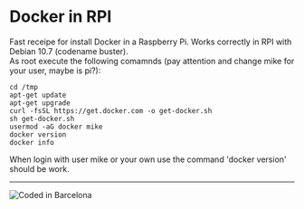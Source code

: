 # Docker in RPI

Fast receipe for install Docker in a Raspberry Pi. Works correctly in RPI with Debian 10.7 (codename buster).  
As root execute the following comamnds (pay attention and change mike for your user, maybe is pi?):

```code
cd /tmp
apt-get update
apt-get upgrade
curl -fsSL https://get.docker.com -o get-docker.sh
sh get-docker.sh
usermod -aG docker mike
docker version
docker info
````

When login with user mike or your own use the command 'docker version' should be work.  

---
<!-- Pit i Collons -->
![Coded in Barcelona](codedinbcn.png "Coded in Barcelona")
